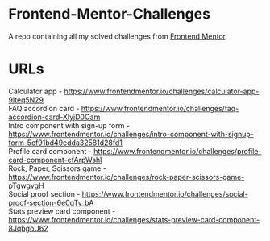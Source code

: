 # Frontend-Mentor-Challenges
A repo containing all my solved challenges from [Frontend Mentor](https://www.frontendmentor.io).

# URLs

Calculator app - https://www.frontendmentor.io/challenges/calculator-app-9lteq5N29  
FAQ accordion card - https://www.frontendmentor.io/challenges/faq-accordion-card-XlyjD0Oam  
Intro component with sign-up form - https://www.frontendmentor.io/challenges/intro-component-with-signup-form-5cf91bd49edda32581d28fd1  
Profile card component - https://www.frontendmentor.io/challenges/profile-card-component-cfArpWshl  
Rock, Paper, Scissors game - https://www.frontendmentor.io/challenges/rock-paper-scissors-game-pTgwgvgH  
Social proof section - https://www.frontendmentor.io/challenges/social-proof-section-6e0qTv_bA  
Stats preview card component - https://www.frontendmentor.io/challenges/stats-preview-card-component-8JqbgoU62  
